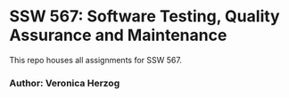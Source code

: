 # SSW 567: Software Testing, Quality Assurance and Maintenance
This repo houses all assignments for SSW 567.

### Author: Veronica Herzog
